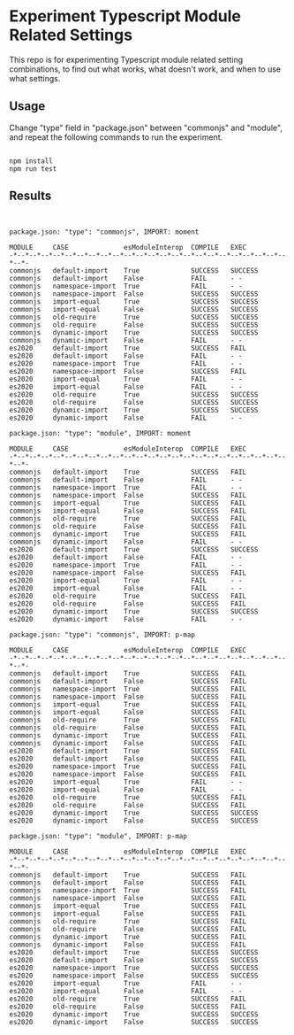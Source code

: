 # Experiment Typescript Module Related Settings

This repo is for experimenting Typescript module related setting combinations, to find out what works, what doesn't work, and when to use what settings.

## Usage

Change "type" field in "package.json" between "commonjs" and "module", and repeat the following commands to run the experiment.

<pre><code>
npm install
npm run test
</code></pre>

## Results

<pre><code>

package.json: "type": "commonjs", IMPORT: moment

MODULE     CASE              esModuleInterop  COMPILE   EXEC       
-*--*--*--*--*--*--*--*--*--*--*--*--*--*--*--*--*--*--*--*--*--*--*--*--*-
commonjs   default-import    True             SUCCESS   SUCCESS    
commonjs   default-import    False            FAIL      - -        
commonjs   namespace-import  True             FAIL      - -        
commonjs   namespace-import  False            SUCCESS   SUCCESS    
commonjs   import-equal      True             SUCCESS   SUCCESS    
commonjs   import-equal      False            SUCCESS   SUCCESS    
commonjs   old-require       True             SUCCESS   SUCCESS    
commonjs   old-require       False            SUCCESS   SUCCESS    
commonjs   dynamic-import    True             SUCCESS   SUCCESS    
commonjs   dynamic-import    False            FAIL      - -        
es2020     default-import    True             SUCCESS   FAIL       
es2020     default-import    False            FAIL      - -        
es2020     namespace-import  True             FAIL      - -        
es2020     namespace-import  False            SUCCESS   FAIL       
es2020     import-equal      True             FAIL      - -        
es2020     import-equal      False            FAIL      - -        
es2020     old-require       True             SUCCESS   SUCCESS    
es2020     old-require       False            SUCCESS   SUCCESS    
es2020     dynamic-import    True             SUCCESS   SUCCESS    
es2020     dynamic-import    False            FAIL      - -        

package.json: "type": "module", IMPORT: moment

MODULE     CASE              esModuleInterop  COMPILE   EXEC       
-*--*--*--*--*--*--*--*--*--*--*--*--*--*--*--*--*--*--*--*--*--*--*--*--*-
commonjs   default-import    True             SUCCESS   FAIL       
commonjs   default-import    False            FAIL      - -        
commonjs   namespace-import  True             FAIL      - -        
commonjs   namespace-import  False            SUCCESS   FAIL       
commonjs   import-equal      True             SUCCESS   FAIL       
commonjs   import-equal      False            SUCCESS   FAIL       
commonjs   old-require       True             SUCCESS   FAIL       
commonjs   old-require       False            SUCCESS   FAIL       
commonjs   dynamic-import    True             SUCCESS   FAIL       
commonjs   dynamic-import    False            FAIL      - -        
es2020     default-import    True             SUCCESS   SUCCESS    
es2020     default-import    False            FAIL      - -        
es2020     namespace-import  True             FAIL      - -        
es2020     namespace-import  False            SUCCESS   FAIL       
es2020     import-equal      True             FAIL      - -        
es2020     import-equal      False            FAIL      - -        
es2020     old-require       True             SUCCESS   FAIL       
es2020     old-require       False            SUCCESS   FAIL       
es2020     dynamic-import    True             SUCCESS   SUCCESS    
es2020     dynamic-import    False            FAIL      - -        

package.json: "type": "commonjs", IMPORT: p-map

MODULE     CASE              esModuleInterop  COMPILE   EXEC       
-*--*--*--*--*--*--*--*--*--*--*--*--*--*--*--*--*--*--*--*--*--*--*--*--*-
commonjs   default-import    True             SUCCESS   FAIL       
commonjs   default-import    False            SUCCESS   FAIL       
commonjs   namespace-import  True             SUCCESS   FAIL       
commonjs   namespace-import  False            SUCCESS   FAIL       
commonjs   import-equal      True             SUCCESS   FAIL       
commonjs   import-equal      False            SUCCESS   FAIL       
commonjs   old-require       True             SUCCESS   FAIL       
commonjs   old-require       False            SUCCESS   FAIL       
commonjs   dynamic-import    True             SUCCESS   FAIL       
commonjs   dynamic-import    False            SUCCESS   FAIL       
es2020     default-import    True             SUCCESS   FAIL       
es2020     default-import    False            SUCCESS   FAIL       
es2020     namespace-import  True             SUCCESS   FAIL       
es2020     namespace-import  False            SUCCESS   FAIL       
es2020     import-equal      True             FAIL      - -        
es2020     import-equal      False            FAIL      - -        
es2020     old-require       True             SUCCESS   FAIL       
es2020     old-require       False            SUCCESS   FAIL       
es2020     dynamic-import    True             SUCCESS   SUCCESS    
es2020     dynamic-import    False            SUCCESS   SUCCESS    

package.json: "type": "module", IMPORT: p-map

MODULE     CASE              esModuleInterop  COMPILE   EXEC       
-*--*--*--*--*--*--*--*--*--*--*--*--*--*--*--*--*--*--*--*--*--*--*--*--*-
commonjs   default-import    True             SUCCESS   FAIL       
commonjs   default-import    False            SUCCESS   FAIL       
commonjs   namespace-import  True             SUCCESS   FAIL       
commonjs   namespace-import  False            SUCCESS   FAIL       
commonjs   import-equal      True             SUCCESS   FAIL       
commonjs   import-equal      False            SUCCESS   FAIL       
commonjs   old-require       True             SUCCESS   FAIL       
commonjs   old-require       False            SUCCESS   FAIL       
commonjs   dynamic-import    True             SUCCESS   FAIL       
commonjs   dynamic-import    False            SUCCESS   FAIL       
es2020     default-import    True             SUCCESS   SUCCESS    
es2020     default-import    False            SUCCESS   SUCCESS    
es2020     namespace-import  True             SUCCESS   SUCCESS    
es2020     namespace-import  False            SUCCESS   SUCCESS    
es2020     import-equal      True             FAIL      - -        
es2020     import-equal      False            FAIL      - -        
es2020     old-require       True             SUCCESS   FAIL       
es2020     old-require       False            SUCCESS   FAIL       
es2020     dynamic-import    True             SUCCESS   SUCCESS    
es2020     dynamic-import    False            SUCCESS   SUCCESS    


</code></pre>
